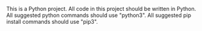 This is a Python project. All code in this project should be written in Python.
All suggested python commands should use "python3".
All suggested pip install commands should use "pip3".
